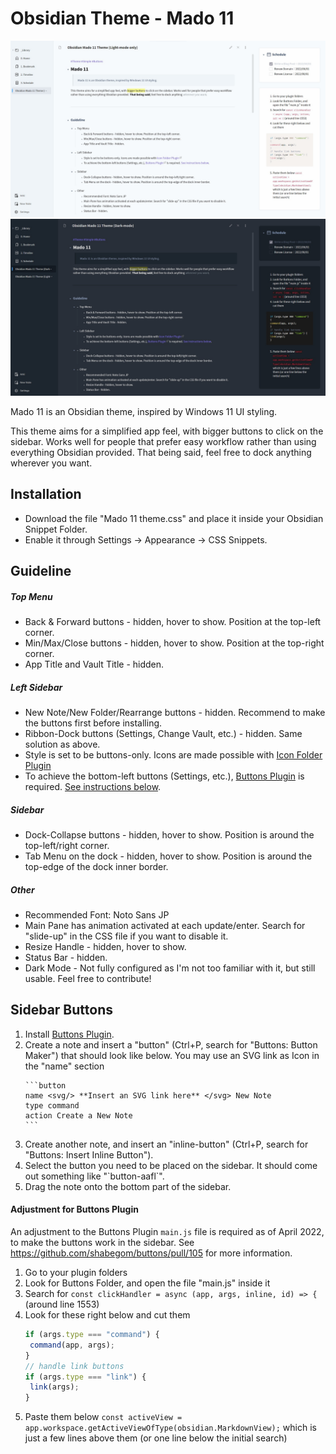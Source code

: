 # Obsidian Theme - Mado 11
 
![](cover.jpg)
![](cover2.jpg)

Mado 11 is an Obsidian theme, inspired by Windows 11 UI styling.

This theme aims for a simplified app feel, with bigger buttons to click on the sidebar. Works well for people that prefer easy workflow rather than using everything Obsidian provided.
That being said, feel free to dock anything wherever you want.

## Installation

- Download the file "Mado 11 theme.css" and place it inside your Obsidian Snippet Folder.
- Enable it through Settings → Appearance → CSS Snippets.

## Guideline

##### Top Menu

- Back & Forward buttons - hidden, hover to show. Position at the top-left corner.
- Min/Max/Close buttons - hidden, hover to show. Position at the top-right corner.
- App Title and Vault Title - hidden.

##### Left Sidebar

- New Note/New Folder/Rearrange buttons - hidden. Recommend to make the buttons first before installing.
- Ribbon-Dock buttons (Settings, Change Vault, etc.) - hidden. Same solution as above.
- Style is set to be buttons-only. Icons are made possible with [Icon Folder Plugin](https://github.com/FlorianWoelki/obsidian-icon-folder)
- To achieve the bottom-left buttons (Settings, etc.), [Buttons Plugin](https://github.com/shabegom/buttons) is required. [See instructions below](#sidebar-buttons).

##### Sidebar

- Dock-Collapse buttons - hidden, hover to show. Position is around the top-left/right corner.
- Tab Menu on the dock - hidden, hover to show. Position is around the top-edge of the dock inner border.

##### Other

- Recommended Font: Noto Sans JP
- Main Pane has animation activated at each update/enter. Search for "slide-up" in the CSS file if you want to disable it.
- Resize Handle - hidden, hover to show.
- Status Bar - hidden.
- Dark Mode - Not fully configured as I'm not too familiar with it, but still usable. Feel free to contribute!

## Sidebar Buttons 

1. Install [Buttons Plugin](https://github.com/shabegom/buttons).
1. Create a note and insert a "button" (Ctrl+P, search for "Buttons: Button Maker") that should look like below. You may use an SVG link as Icon in the "name" section
   ~~~
   ```button
   name <svg/> **Insert an SVG link here** </svg> New Note
   type command
   action Create a New Note 
   ```
   ~~~
1. Create another note, and insert an "inline-button" (Ctrl+P, search for "Buttons: Insert Inline Button").
1. Select the button you need to be placed on the sidebar. It should come out something like "\`button-aafl`".
1. Drag the note onto the bottom part of the sidebar.



#### Adjustment for Buttons Plugin
An adjustment to the Buttons Plugin `main.js` file is required as of April 2022, to make the buttons work in the sidebar. See https://github.com/shabegom/buttons/pull/105 for more information.
1. Go to your plugin folders
2. Look for Buttons Folder, and open the file "main.js" inside it 
3. Search for `const clickHandler = async (app, args, inline, id) => {` (around line 1553)  
4. Look for these right below and cut them
   ```js
   if (args.type === "command") {  
   	command(app, args);  
   }  
   // handle link buttons  
   if (args.type === "link") {  
   	link(args);  
   }
   ```
5. Paste them below `const activeView = app.workspace.getActiveViewOfType(obsidian.MarkdownView);` which is just a few lines above them (or one line below the initial search)  